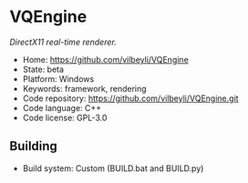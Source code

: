 # VQEngine

_DirectX11 real-time renderer._

- Home: https://github.com/vilbeyli/VQEngine
- State: beta
- Platform: Windows
- Keywords: framework, rendering
- Code repository: https://github.com/vilbeyli/VQEngine.git
- Code language: C++
- Code license: GPL-3.0

## Building

- Build system: Custom (BUILD.bat and BUILD.py)

